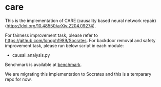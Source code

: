 # care

This is the implementation of CARE (causality based neural network repair) (https://doi.org/10.48550/arXiv.2204.09274).

For fairness improvement task, please refer to https://github.com/longph1989/Socrates.
For backdoor removal and safety improvement task, please run below script in each module:
- causal_analysis.py 

Benchmark is available at [benchmark](https://figshare.com/account/verify_email/NDYxMTI2.siv_0YsfsPVXtK5ZTcvgtpTpZ6c).

We are migrating this implementation to Socrates and this is a temparary repo for now.
